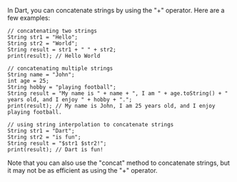 In Dart, you can concatenate strings by using the "+" operator. Here are a few examples:

```
// concatenating two strings
String str1 = "Hello";
String str2 = "World";
String result = str1 + " " + str2;
print(result); // Hello World
```

```
// concatenating multiple strings
String name = "John";
int age = 25;
String hobby = "playing football";
String result = "My name is " + name + ", I am " + age.toString() + " years old, and I enjoy " + hobby + ".";
print(result); // My name is John, I am 25 years old, and I enjoy playing football.
```

```
// using string interpolation to concatenate strings
String str1 = "Dart";
String str2 = "is fun";
String result = "$str1 $str2!";
print(result); // Dart is fun!
``` 

Note that you can also use the "concat" method to concatenate strings, but it may not be as efficient as using the "+" operator.
